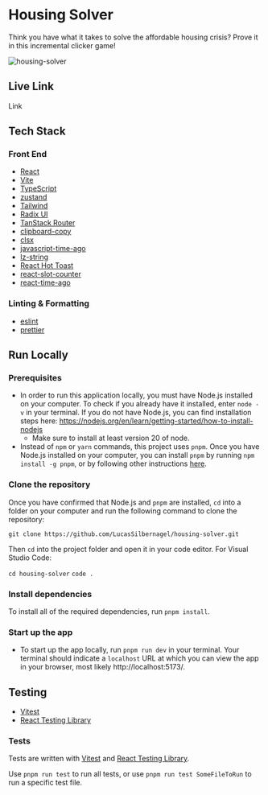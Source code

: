 # Housing Solver

Think you have what it takes to solve the affordable housing crisis? Prove it in this incremental clicker game!

![housing-solver](https://github.com/user-attachments/assets/435d1d44-ba76-4067-8440-69b944cf7668)

## Live Link

Link

## Tech Stack

### Front End

- [React](https://reactjs.org/)
- [Vite](https://vite.dev/)
- [TypeScript](https://www.typescriptlang.org/)
- [zustand](https://github.com/pmndrs/zustand)
- [Tailwind](https://tailwindcss.com/)
- [Radix UI](https://www.radix-ui.com/)
- [TanStack Router](https://tanstack.com/router/latest)
- [clipboard-copy](https://www.npmjs.com/package/clipboard-copy)
- [clsx](https://www.npmjs.com/package/clsx)
- [javascript-time-ago](https://www.npmjs.com/package/javascript-time-ago)
- [lz-string](https://www.npmjs.com/package/lz-string)
- [React Hot Toast](https://react-hot-toast.com/)
- [react-slot-counter](https://www.npmjs.com/package/react-slot-counter)
- [react-time-ago](https://www.npmjs.com/package/react-time-ago)

### Linting & Formatting

- [eslint](https://eslint.org/)
- [prettier](https://prettier.io/)

## Run Locally

### Prerequisites

- In order to run this application locally, you must have Node.js installed on your computer. To check if you already have it installed, enter `node -v` in your terminal. If you do not have Node.js, you can find installation steps here: https://nodejs.org/en/learn/getting-started/how-to-install-nodejs
  - Make sure to install at least version 20 of node.
- Instead of `npm` or `yarn` commands, this project uses `pnpm`. Once you have Node.js installed on your computer, you can install `pnpm` by running `npm install -g pnpm`, or by following other instructions [here](https://pnpm.io/installation).

### Clone the repository

Once you have confirmed that Node.js and `pnpm` are installed, `cd` into a folder on your computer and run the following command to clone the repository:

`git clone https://github.com/LucasSilbernagel/housing-solver.git`

Then `cd` into the project folder and open it in your code editor. For Visual Studio Code:

`cd housing-solver`
`code .`

### Install dependencies

To install all of the required dependencies, run `pnpm install`.

### Start up the app

- To start up the app locally, run `pnpm run dev` in your terminal. Your terminal should indicate a `localhost` URL at which you can view the app in your browser, most likely http://localhost:5173/.

## Testing

- [Vitest](https://vitest.dev/)
- [React Testing Library](https://testing-library.com/docs/react-testing-library/intro/)

### Tests

Tests are written with [Vitest](https://vitest.dev/) and [React Testing Library](https://testing-library.com/).

Use `pnpm run test` to run all tests, or use `pnpm run test SomeFileToRun` to run a specific test file.
